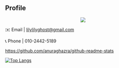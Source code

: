 ## Profile
<div align="center">
  <img src="https://github.com/seyeon112/seyeon112/assets/101691440/92118a53-c5b6-40bc-b130-bf8c398d7b51" />
</div>

✉️ Email | lilylilyghost@gmail.com

📞 Phone | 010-2442-5189

https://github.com/anuraghazra/github-readme-stats


[![Top Langs](https://github-readme-stats.vercel.app/api/top-langs/?username=seyeon112&layout=donut)](https://github.com/anuraghazra/github-readme-stats)
